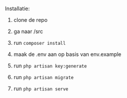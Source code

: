 Installatie: 

1. clone de repo

2. ga naar /src

3. run `composer install`

4. maak de .env aan op basis van env.example

5. run `php artisan key:generate`

6. run `php artisan migrate`

7. run `php artisan serve`